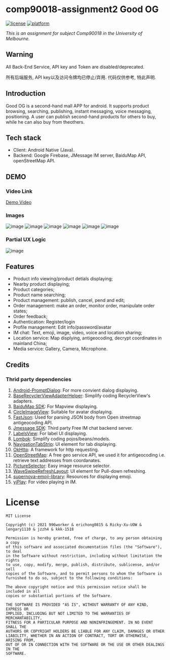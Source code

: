 # comp90018-assignment2 Good OG
[![license](https://img.shields.io/badge/license-MIT-blue.svg)](https://raw.githubusercontent.com/Blackmesa-Canteen/comp90018-assignment2/dev/LICENSE?token=AQUQBSROD65KMHOLRQ2CK3TBNFGJ6)
[![platform](https://img.shields.io/badge/platform-Android-yellow.svg)](https://www.android.com)

*This is an assignment for subject Comp90018 in the University of Melbourne.*

## Warning

All Back-End Service, API key and Token are disabled/deprecated. 

所有后端服务, API key以及访问令牌均已停止/弃用. 代码仅供参考, 特此声明.

## Introduction
Good OG is a second-hand mall APP for android. It supports product browsing, searching, publishing, instant messaging, voice messaging, positioning.
A user can publish second-hand products for others to buy, while he can also buy from theothers.

## Tech stack

- Client: Android Native (Java).
- Backend: Google Firebase, JMessage IM server, BaiduMap API, openStreetMap API.

## DEMO
### Video Link
[Demo Video](https://youtu.be/ysZQlIYm_cs)

### Images
![image](https://user-images.githubusercontent.com/69796042/174585588-3913dec8-d962-412a-aed1-ec1d04d18a29.jpeg)
![image](https://user-images.githubusercontent.com/69796042/174585977-6f657f05-dd5e-4a17-8100-67cd9fa2614b.jpeg)
![image](https://user-images.githubusercontent.com/69796042/174586058-e89b6ba7-e6a1-4e4f-baba-6bb223d9a9f8.jpeg)
![image](https://user-images.githubusercontent.com/69796042/174586153-7a253773-84dc-4d4e-90f5-a55f342f847c.jpeg)
![image](https://user-images.githubusercontent.com/69796042/174586537-3a44f698-5c33-4147-86e7-9adb542ed686.jpeg)
![image](https://user-images.githubusercontent.com/69796042/174586483-a9806011-75fa-4390-9954-4167e8da87b5.jpeg)

### Partial UX Logic
![image](https://user-images.githubusercontent.com/69796042/174586389-ac5ea6e2-d6bd-4bf9-9f38-84a65a60ac37.jpeg)



## Features
- Product info viewing/product detials displaying;
- Nearby product displaying;
- Product categories;
- Product name searching;
- Product management: publish, cancel, pend and edit;
- Order management: make an order, monitor order, manipulate order states;
- Order feedback;
- Authentication: Register/login
- Profile management: Edit info/password/avatar
- IM chat: Text, emoji, image, video, voice and location sharing;
- Location service: Map displying, antigeocoding, decrypt coordinates in mainland China;
- Media service: Gallery, Camera, Microphone.


## Credits
### Thrid party dependencies
1. [Android-PromptDialog](https://github.com/limxing/Android-PromptDialog): For more convient dialog displaying.
2. [BaseRecyclerViewAdapterHelper](https://github.com/CymChad/BaseRecyclerViewAdapterHelper): Simplify coding RecyclerView's adapters.
3. [BaiduMap SDK](https://lbsyun.baidu.com): For Mapview displaying.
4. [CircleImageView](https://github.com/hdodenhof/CircleImageView): Suitable for avatar displaying.
5. [FastJson](https://github.com/alibaba/fastjson): Used for parsing JSON body from Open streetmap antigeocoding API.
6. [Jmessage SDK](https://docs.jiguang.cn/jmessage/guideline/jmessage_guide/): Third party Free IM chat backend server.
7. [LabelsView](https://github.com/donkingliang/LabelsView): For label UI displaying.
8. [Lombok](https://github.com/projectlombok/lombok): Simplify coding pojos/beans/models.
9. [NavigationTabStrip](https://github.com/Devlight/NavigationTabStrip): UI element for tab displaying.
10. [OkHttp](https://github.com/square/okhttp): A framework for http requesting.
11. [OpenStreetMap](https://wiki.openstreetmap.org/wiki/Main_Page): A free geo service API, we used it for antigeocoding i.e. retrieve text addresses from coordanates.
12. [PictureSelector](https://github.com/LuckSiege/PictureSelector): Easy image resource selector.
13. [WaveSwipeRefreshLayout](https://github.com/recruit-lifestyle/WaveSwipeRefreshLayout): UI element for Pull-down refreshing.
14. [supernova-emoji-library](https://github.com/hani-momanii/SuperNova-Emoji): Resources for displaying emoji.
15. [yjPlay](https://github.com/yangchaojiang/yjPlay): For video playing in IM.


# License
```
MIT License

Copyright (c) 2021 996worker & erichong0815 & Ricky-Xu-UOW & lengary1110 & jzzh4 & kkk-1518

Permission is hereby granted, free of charge, to any person obtaining a copy
of this software and associated documentation files (the "Software"), to deal
in the Software without restriction, including without limitation the rights
to use, copy, modify, merge, publish, distribute, sublicense, and/or sell
copies of the Software, and to permit persons to whom the Software is
furnished to do so, subject to the following conditions:

The above copyright notice and this permission notice shall be included in all
copies or substantial portions of the Software.

THE SOFTWARE IS PROVIDED "AS IS", WITHOUT WARRANTY OF ANY KIND, EXPRESS OR
IMPLIED, INCLUDING BUT NOT LIMITED TO THE WARRANTIES OF MERCHANTABILITY,
FITNESS FOR A PARTICULAR PURPOSE AND NONINFRINGEMENT. IN NO EVENT SHALL THE
AUTHORS OR COPYRIGHT HOLDERS BE LIABLE FOR ANY CLAIM, DAMAGES OR OTHER
LIABILITY, WHETHER IN AN ACTION OF CONTRACT, TORT OR OTHERWISE, ARISING FROM,
OUT OF OR IN CONNECTION WITH THE SOFTWARE OR THE USE OR OTHER DEALINGS IN THE
SOFTWARE.
```

